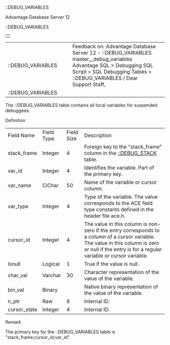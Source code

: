::DEBUG\_VARIABLES




Advantage Database Server 12  

::DEBUG\_VARIABLES

|  |
| --- |
|  |

|  |  |  |  |  |
| --- | --- | --- | --- | --- |
| ::DEBUG\_VARIABLES |  |  | Feedback on: Advantage Database Server 12 - ::DEBUG\_VARIABLES master\_\_debug\_variables Advantage SQL > Debugging SQL Script > SQL Debugging Tables > ::DEBUG\_VARIABLES / Dear Support Staff, |  |
| ::DEBUG\_VARIABLES |  |  |  |  |

The ::DEBUG\_VARIABLES table contains all local variables for suspended debuggees.

Definition

|  |  |  |  |
| --- | --- | --- | --- |
| Field Name | Field Type | Field Size | Description |
| stack\_frame | Integer | 4 | Foreign key to the "stack\_frame" column in the [::DEBUG\_STACK](master__debug_stack.htm) table. |
| var\_id | Integer | 4 | Identifies the variable. Part of the primary key. |
| var\_name | CiChar | 50 | Name of the variable or cursor column. |
| var\_type | Integer | 4 | Type of the variable. The value corresponds to the ACE field type constants defined in the header file ace.h. |
| cursor\_id | Integer | 4 | The value in this column is non-zero if the entry corresponds to a column of a cursor variable. The value in this column is zero or null if the entry is for a regular variable or cursor variable. |
| Isnull | Logical | 1 | True if the value is null. |
| char\_val | Varchar | 30 | Character representation of the value of the variable. |
| bin\_val | Binary |  | Native binary representation of the value of the variable. |
| n\_ptr | Raw | 8 | Internal ID. |
| cursor\_state | Integer | 4 | Internal ID. |

Remark

The primary key for the ::DEBUG\_VARIABLES table is "stack\_frame;cursor\_id;var\_id".